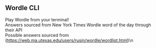 ## Wordle CLI

Play Wordle from your terminal!\
Answers sourced from New York Times Wordle word of the day through their API\
Possible answers sourced from (https://web.ma.utexas.edu/users/rusin/wordle/wordlist.html)\n
